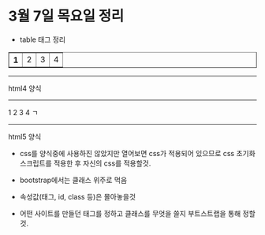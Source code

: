 # 3월 7일 목요일 정리
- table 태그 정리

<!doctype html>
<html lang="en">
<head>
    <meta charset="UTF-8">
    <title>Table Test</title>
</head>
<body>
    <!--
        table태그는 table로 시작
        각 행은 tr
        각 열은 td로 만든다.-->
    <table border="1">
        <tr>
            <th>1</th> <!--강조포함-->
            <td>2</td>
            <td>3</td>
            <td>4</td>
        </tr>
        </table>
    </body>
    </html>

-----------------------------------
html4 양식

-----------------------------------
<!doctype html>
<html lang="en">
<head>
    <meta charset="UTF-8">
    <title>Table Test</title>
</head>
<thead>
    <tr>
        <th>1</th>
        <td rowspan="3">2</td>
        <td>3</td>
        <td>4</td>
    </tr>
    <tr>
        <td colspan="2">ㄱ</td>
    </tr>
</thead>
<tbody>
    <tr>
    </tr>
</tbody>
</html>

----------------------------------

html5 양식

 * css를 양식중에 사용하진 않았지만 열어보면 css가 적용되어 있으므로 css 초기화 스크립트를 적용한 후 자신의 css를 적용할것.

* bootstrap에서는 클래스 위주로 먹음
* 속성값(태그, id, class 등)은 몰아놓을것
* 어떤 사이트를 만들던 태그를 정하고 클래스를 무엇을 쓸지 부트스트랩을 통해 정할것.